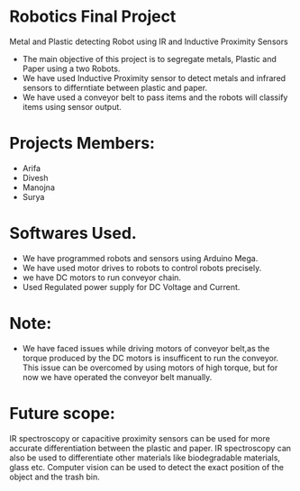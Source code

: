 # Robotics Final Project
Metal and Plastic detecting Robot using IR and Inductive Proximity Sensors
- The main objective of this project is to segregate metals, Plastic and Paper using a two Robots.
- We have used Inductive Proximity sensor to detect metals and infrared sensors to  differntiate between plastic and paper. 
- We have used a conveyor belt to pass items and the robots will classify items using sensor output.

# Projects Members:
- Arifa
- Divesh
- Manojna
- Surya

# Softwares Used.
- We have programmed robots and sensors using Arduino Mega.
- We have used motor drives to robots to control robots precisely.
- we have DC motors to run conveyor chain.
- Used Regulated power supply for DC Voltage and Current.

# Note:
- We have faced issues while driving motors of conveyor belt,as the torque produced by the DC motors is insufficent to run the conveyor. This issue can be overcomed by using motors of high torque, but for now we have operated the conveyor belt manually.

# Future scope:

IR spectroscopy or capacitive proximity sensors can be used for more accurate differentiation between the plastic and paper. 
IR spectroscopy can also be used to differentiate other materials like biodegradable materials, glass etc.
Computer vision can be used to detect the exact position of the object and the trash bin.

